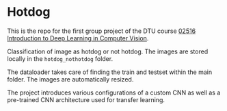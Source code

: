 # Hotdog
This is the repo for the first group project of the DTU course [02516 Introduction to Deep Learning in Computer Vision](https://kurser.dtu.dk/course/2025-2026/02516?menulanguage=en). 

Classification of image as hotdog or not hotdog. The images are stored locally in the `hotdog_nothotdog` folder.

The dataloader takes care of finding the train and testset within the main folder. The images are automatically resized. 

The project introduces various configurations of a custom CNN as well as a pre-trained CNN architecture used for transfer learning.
